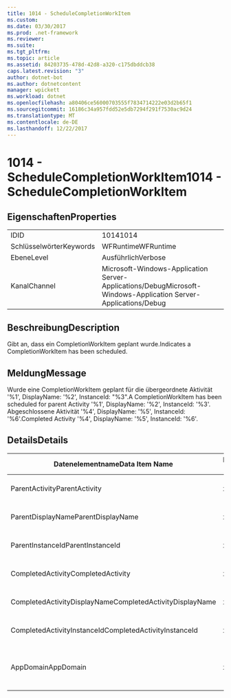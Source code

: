 ```yaml
---
title: 1014 - ScheduleCompletionWorkItem
ms.custom: 
ms.date: 03/30/2017
ms.prod: .net-framework
ms.reviewer: 
ms.suite: 
ms.tgt_pltfrm: 
ms.topic: article
ms.assetid: 84203735-478d-42d8-a320-c175dbddcb38
caps.latest.revision: "3"
author: dotnet-bot
ms.author: dotnetcontent
manager: wpickett
ms.workload: dotnet
ms.openlocfilehash: a80406ce56000703555f7834714222e03d2b65f1
ms.sourcegitcommit: 16186c34a957fdd52e5db7294f291f7530ac9d24
ms.translationtype: MT
ms.contentlocale: de-DE
ms.lasthandoff: 12/22/2017
---
```

# <a name="1014---schedulecompletionworkitem"></a><span data-ttu-id="1ccd9-102">1014 - ScheduleCompletionWorkItem</span><span class="sxs-lookup"><span data-stu-id="1ccd9-102">1014 - ScheduleCompletionWorkItem</span></span>
## <a name="properties"></a><span data-ttu-id="1ccd9-103">Eigenschaften</span><span class="sxs-lookup"><span data-stu-id="1ccd9-103">Properties</span></span>  
  
|||  
|-|-|  
|<span data-ttu-id="1ccd9-104">ID</span><span class="sxs-lookup"><span data-stu-id="1ccd9-104">ID</span></span>|<span data-ttu-id="1ccd9-105">1014</span><span class="sxs-lookup"><span data-stu-id="1ccd9-105">1014</span></span>|  
|<span data-ttu-id="1ccd9-106">Schlüsselwörter</span><span class="sxs-lookup"><span data-stu-id="1ccd9-106">Keywords</span></span>|<span data-ttu-id="1ccd9-107">WFRuntime</span><span class="sxs-lookup"><span data-stu-id="1ccd9-107">WFRuntime</span></span>|  
|<span data-ttu-id="1ccd9-108">Ebene</span><span class="sxs-lookup"><span data-stu-id="1ccd9-108">Level</span></span>|<span data-ttu-id="1ccd9-109">Ausführlich</span><span class="sxs-lookup"><span data-stu-id="1ccd9-109">Verbose</span></span>|  
|<span data-ttu-id="1ccd9-110">Kanal</span><span class="sxs-lookup"><span data-stu-id="1ccd9-110">Channel</span></span>|<span data-ttu-id="1ccd9-111">Microsoft-Windows-Application Server-Applications/Debug</span><span class="sxs-lookup"><span data-stu-id="1ccd9-111">Microsoft-Windows-Application Server-Applications/Debug</span></span>|  
  
## <a name="description"></a><span data-ttu-id="1ccd9-112">Beschreibung</span><span class="sxs-lookup"><span data-stu-id="1ccd9-112">Description</span></span>  
 <span data-ttu-id="1ccd9-113">Gibt an, dass ein CompletionWorkItem geplant wurde.</span><span class="sxs-lookup"><span data-stu-id="1ccd9-113">Indicates a CompletionWorkItem has been scheduled.</span></span>  
  
## <a name="message"></a><span data-ttu-id="1ccd9-114">Meldung</span><span class="sxs-lookup"><span data-stu-id="1ccd9-114">Message</span></span>  
 <span data-ttu-id="1ccd9-115">Wurde eine CompletionWorkItem geplant für die übergeordnete Aktivität '%1', DisplayName: '%2', InstanceId: "%3".</span><span class="sxs-lookup"><span data-stu-id="1ccd9-115">A CompletionWorkItem has been scheduled for parent Activity '%1', DisplayName: '%2', InstanceId: '%3'.</span></span>  <span data-ttu-id="1ccd9-116">Abgeschlossene Aktivität '%4', DisplayName: '%5', InstanceId: '%6'.</span><span class="sxs-lookup"><span data-stu-id="1ccd9-116">Completed Activity '%4', DisplayName: '%5', InstanceId: '%6'.</span></span>  
  
## <a name="details"></a><span data-ttu-id="1ccd9-117">Details</span><span class="sxs-lookup"><span data-stu-id="1ccd9-117">Details</span></span>  
  
|<span data-ttu-id="1ccd9-118">Datenelementname</span><span class="sxs-lookup"><span data-stu-id="1ccd9-118">Data Item Name</span></span>|<span data-ttu-id="1ccd9-119">Datenelementtyp</span><span class="sxs-lookup"><span data-stu-id="1ccd9-119">Data Item Type</span></span>|<span data-ttu-id="1ccd9-120">Beschreibung</span><span class="sxs-lookup"><span data-stu-id="1ccd9-120">Description</span></span>|  
|--------------------|--------------------|-----------------|  
|<span data-ttu-id="1ccd9-121">ParentActivity</span><span class="sxs-lookup"><span data-stu-id="1ccd9-121">ParentActivity</span></span>|<span data-ttu-id="1ccd9-122">xs:string</span><span class="sxs-lookup"><span data-stu-id="1ccd9-122">xs:string</span></span>|<span data-ttu-id="1ccd9-123">Der Typname der übergeordneten Aktivität.</span><span class="sxs-lookup"><span data-stu-id="1ccd9-123">The type name of the parent activity.</span></span>|  
|<span data-ttu-id="1ccd9-124">ParentDisplayName</span><span class="sxs-lookup"><span data-stu-id="1ccd9-124">ParentDisplayName</span></span>|<span data-ttu-id="1ccd9-125">xs:string</span><span class="sxs-lookup"><span data-stu-id="1ccd9-125">xs:string</span></span>|<span data-ttu-id="1ccd9-126">Der Anzeigename der übergeordneten Aktivität.</span><span class="sxs-lookup"><span data-stu-id="1ccd9-126">The display name of the parent activity.</span></span>|  
|<span data-ttu-id="1ccd9-127">ParentInstanceId</span><span class="sxs-lookup"><span data-stu-id="1ccd9-127">ParentInstanceId</span></span>|<span data-ttu-id="1ccd9-128">xs:string</span><span class="sxs-lookup"><span data-stu-id="1ccd9-128">xs:string</span></span>|<span data-ttu-id="1ccd9-129">Die Instanz-ID der übergeordneten Aktivität.</span><span class="sxs-lookup"><span data-stu-id="1ccd9-129">The instance id of the parent activity.</span></span>|  
|<span data-ttu-id="1ccd9-130">CompletedActivity</span><span class="sxs-lookup"><span data-stu-id="1ccd9-130">CompletedActivity</span></span>|<span data-ttu-id="1ccd9-131">xs:string</span><span class="sxs-lookup"><span data-stu-id="1ccd9-131">xs:string</span></span>|<span data-ttu-id="1ccd9-132">Der Typname der abgeschlossenen Aktivität.</span><span class="sxs-lookup"><span data-stu-id="1ccd9-132">The type name of the completed activity.</span></span>|  
|<span data-ttu-id="1ccd9-133">CompletedActivityDisplayName</span><span class="sxs-lookup"><span data-stu-id="1ccd9-133">CompletedActivityDisplayName</span></span>|<span data-ttu-id="1ccd9-134">xs:string</span><span class="sxs-lookup"><span data-stu-id="1ccd9-134">xs:string</span></span>|<span data-ttu-id="1ccd9-135">Der Anzeigename der abgeschlossenen Aktivität.</span><span class="sxs-lookup"><span data-stu-id="1ccd9-135">The display name of the completed activity.</span></span>|  
|<span data-ttu-id="1ccd9-136">CompletedActivityInstanceId</span><span class="sxs-lookup"><span data-stu-id="1ccd9-136">CompletedActivityInstanceId</span></span>|<span data-ttu-id="1ccd9-137">xs:string</span><span class="sxs-lookup"><span data-stu-id="1ccd9-137">xs:string</span></span>|<span data-ttu-id="1ccd9-138">Die Instanz-ID der abgeschlossenen Aktivität.</span><span class="sxs-lookup"><span data-stu-id="1ccd9-138">The instance id of the completed activity.</span></span>|  
|<span data-ttu-id="1ccd9-139">AppDomain</span><span class="sxs-lookup"><span data-stu-id="1ccd9-139">AppDomain</span></span>|<span data-ttu-id="1ccd9-140">xs:string</span><span class="sxs-lookup"><span data-stu-id="1ccd9-140">xs:string</span></span>|<span data-ttu-id="1ccd9-141">Die von AppDomain.CurrentDomain.FriendlyName zurückgegebene Zeichenfolge.</span><span class="sxs-lookup"><span data-stu-id="1ccd9-141">The string returned by AppDomain.CurrentDomain.FriendlyName.</span></span>|
